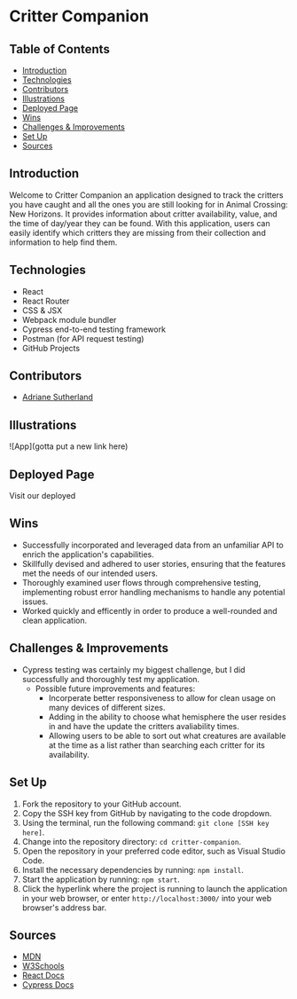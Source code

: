 # Critter Companion
## Table of Contents
  - [Introduction](#Introduction)
  - [Technologies](#Technologies)
  - [Contributors](#Contributors)
  - [Illustrations](#Illustrations)
  - [Deployed Page](#Deployed-Page)
  - [Wins](#Wins)
  - [Challenges & Improvements](#Challenges-&-Improvements)
  - [Set Up](#Set-Up)
  - [Sources](#Sources)
## Introduction
Welcome to Critter Companion an application designed to track the critters you have caught and all the ones you are still looking for in Animal Crossing: New Horizons. It provides information about critter availability, value, and the time of day/year they can be found. With this application, users can easily identify which critters they are missing from their collection and information to help find them.
## Technologies
  - React
  - React Router
  - CSS & JSX
  - Webpack module bundler
  - Cypress end-to-end testing framework
  - Postman (for API request testing)
  - GitHub Projects
## Contributors
  - [Adriane Sutherland](https://github.com/asutherland91)
## Illustrations
![App](gotta put a new link here)
## Deployed Page
Visit our deployed
## Wins
- Successfully incorporated and leveraged data from an unfamiliar API to enrich the application's capabilities.
- Skillfully devised and adhered to user stories, ensuring that the features met the needs of our intended users.
- Thoroughly examined user flows through comprehensive testing, implementing robust error handling mechanisms to handle any potential issues.
- Worked quickly and efficently in order to produce a well-rounded and clean application.
## Challenges & Improvements
- Cypress testing was certainly my biggest challenge, but I did successfully and thoroughly test my application.
  - Possible future improvements and features:
    - Incorperate better responsiveness to allow for clean usage on many devices of different sizes.
    - Adding in the ability to choose what hemisphere the user resides in and have the update the critters avaliability times.
    - Allowing users to be able to sort out what creatures are available at the time as a list rather than searching each critter for its availability.
## Set Up
1. Fork the repository to your GitHub account.
2. Copy the SSH key from GitHub by navigating to the code dropdown.
3. Using the terminal, run the following command: `git clone [SSH key here]`.
4. Change into the repository directory: `cd critter-companion`.
5. Open the repository in your preferred code editor, such as Visual Studio Code.
6. Install the necessary dependencies by running: `npm install`.
7. Start the application by running: `npm start`.
8. Click the hyperlink where the project is running to launch the application in your web browser, or enter `http://localhost:3000/` into your web browser's address bar.
## Sources
  - [MDN](http://developer.mozilla.org/en-US/)
  - [W3Schools](https://www.w3schools.com/)
  - [React Docs](https://reactjs.org/docs/getting-started.html)
  - [Cypress Docs](https://docs.cypress.io/guides/overview/why-cypress.html)